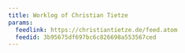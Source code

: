 ```yaml
---
title: Worklog of Christian Tietze
params:
  feedlink: https://christiantietze.de/feed.atom
  feedid: 3b95675df697bc6c826698a553567ced
---
```

